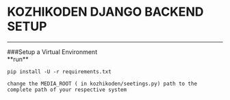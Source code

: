 # KOZHIKODEN DJANGO BACKEND SETUP
<hr>
###Setup a Virtual Environment<br>
**run**<pre><code>pip install -U -r requirements.txt</code></pre>

`change the MEDIA_ROOT ( in kozhikoden/seetings.py) path to the complete path of your respective system`<br>
